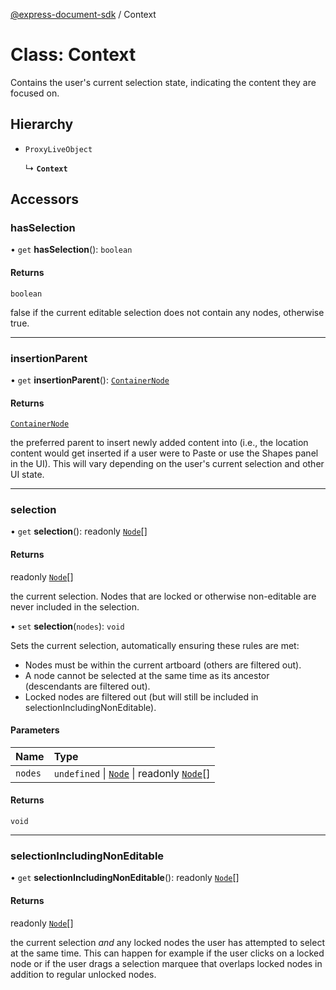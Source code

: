 [@express-document-sdk](../overview.md) / Context

# Class: Context

Contains the user's current selection state, indicating the content they are focused on.

## Hierarchy

- `ProxyLiveObject`

  ↳ **`Context`**

## Accessors

### hasSelection

• `get` **hasSelection**(): `boolean`

#### Returns

`boolean`

false if the current editable selection does not contain any nodes, otherwise true.

___

### insertionParent

• `get` **insertionParent**(): [`ContainerNode`](../interfaces/ContainerNode.md)

#### Returns

[`ContainerNode`](../interfaces/ContainerNode.md)

the preferred parent to insert newly added content into (i.e., the location content would get inserted if a
user were to Paste or use the Shapes panel in the UI). This will vary depending on the user's current selection and
other UI state.

___

### selection

• `get` **selection**(): readonly [`Node`](Node.md)[]

#### Returns

readonly [`Node`](Node.md)[]

the current selection. Nodes that are locked or otherwise non-editable are never included in the selection.

• `set` **selection**(`nodes`): `void`

Sets the current selection, automatically ensuring these rules are met:

- Nodes must be within the current artboard (others are filtered out).
- A node cannot be selected at the same time as its ancestor (descendants are filtered out).
- Locked nodes are filtered out (but will still be included in selectionIncludingNonEditable).

#### Parameters

| Name | Type |
| :------ | :------ |
| `nodes` | `undefined` \| [`Node`](Node.md) \| readonly [`Node`](Node.md)[] |

#### Returns

`void`

___

### selectionIncludingNonEditable

• `get` **selectionIncludingNonEditable**(): readonly [`Node`](Node.md)[]

#### Returns

readonly [`Node`](Node.md)[]

the current selection *and* any locked nodes the user has attempted to select at the same time. This can
happen for example if the user clicks on a locked node or if the user drags a selection marquee that overlaps
locked nodes in addition to regular unlocked nodes.
